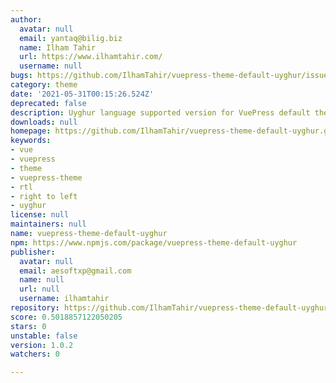 ```yaml
---
author:
  avatar: null
  email: yantaq@bilig.biz
  name: Ilham Tahir
  url: https://www.ilhamtahir.com/
  username: null
bugs: https://github.com/IlhamTahir/vuepress-theme-default-uyghur/issues
category: theme
date: '2021-05-31T00:15:26.524Z'
deprecated: false
description: Uyghur language supported version for VuePress default theme v1.4.0
downloads: null
homepage: https://github.com/IlhamTahir/vuepress-theme-default-uyghur.git#readme
keywords:
- vue
- vuepress
- theme
- vuepress-theme
- rtl
- right to left
- uyghur
license: null
maintainers: null
name: vuepress-theme-default-uyghur
npm: https://www.npmjs.com/package/vuepress-theme-default-uyghur
publisher:
  avatar: null
  email: aesoftxp@gmail.com
  name: null
  url: null
  username: ilhamtahir
repository: https://github.com/IlhamTahir/vuepress-theme-default-uyghur
score: 0.5018857122050205
stars: 0
unstable: false
version: 1.0.2
watchers: 0

---
```


